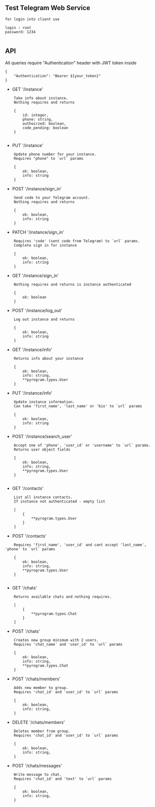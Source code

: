 ## Test Telegram Web Service

```
for login into client use

login : root
password: 1234
 
```

## API

All queries require "Authentication" header with JWT token inside

```
{
    "Authentication": "Bearer ${your_token}"
}
```

 - GET '/instance'
```
    Take info about instance.
    Nothing requires and returns
    
    {
        id: integer,
        phone: string,
        authoirzed: boolean,
        code_pending: boolean
    }
        
```

 - PUT '/instance'
```
    Update phone number for your instance.
    Requires "phone" to `url` params
    
    {
        ok: boolean,
        info: string
    }
```

 - POST '/instance/sign_in'

```
    Send code to your Telegram account.
    Nothing requires and returns
    
    {
        ok: boolean,
        info: string
    }
```

 - PATCH '/instance/sign_in'

```
    Requires 'code' (sent code from Telegram) to `url` params.
    Complete sign in for instance
    
    {
        ok: boolean,
        info: string
    }
```

 - GET '/instance/sign_in'

```
    Nothing requires and returns is instance authenticated
    
    {
        ok: boolean
    }
```

 - POST '/instance/log_out'
```
    Log out instance and returns
    
    {
        ok: boolean,
        info: string
    }
```

 - GET '/instance/info'
```
    Returns info about your instance
    
    {
        ok: boolean,
        info: string,
        **pyrogram.types.User
    }
```

 - PUT '/instance/info'
```
    Update instance information.
    Can take 'first_name', 'last_name' or 'bio' to `url` params
    
    {
        ok: boolean,
        info: string
    }
```


 - POST '/instance/search_user'
 

```
    Accept one of 'phone', 'user_id' or 'username' to `url` params.
    Returns user object fields
    
    {
        ok: boolean,
        info: string,
        **pyrogram.types.User
    }
    
```


 - GET '/contacts'
```
    List all instance contacts.
    If instance not authenticated - empty list
    
    [
        {
            **pyrogram.types.User
        }
    ]
```


 - POST '/contacts'
```
    Requires 'first_name', 'user_id' and cant accept 'last_name', 'phone' to `url` params
    
    {
        ok: boolean,
        info: string,
        **pyrogram.types.User
    }
    
```


 - GET '/chats'
```
    Returns available chats and nothing requires.
    
    [
        {
            **pyrogram.types.Chat
        }
    ]
```

 - POST '/chats'
```
    Creates new group minimum with 2 users.
    Requires 'chat_name' and 'user_id' to `url` params
    
    {
        ok: boolean,
        info: string,
        **pyrogram.types.Chat
    }
```

 - POST '/chats/members'
```
    Adds new member to group.
    Requires 'chat_id' and 'user_id' to `url` params
    
    {
        ok: boolean,
        info: string,
    }
```


 - DELETE '/chats/members'
```
    Deletes member from group.
    Requires 'chat_id' and 'user_id' to `url` params
    
    {
        ok: boolean,
        info: string,
    }
```

 - POST '/chats/messages'
```
    Write message to chat.
    Requires 'chat_id' and 'text' to `url` params
    
    {
        ok: boolean,
        info: string,
    }
```